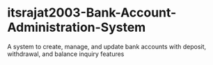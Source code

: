 # itsrajat2003-Bank-Account-Administration-System
A system to create, manage, and update bank accounts with deposit, withdrawal, and balance inquiry features
